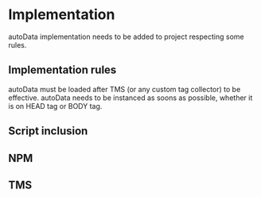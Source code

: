 # Implementation

autoData implementation needs to be added to project respecting some rules.

## Implementation rules

autoData must be loaded after TMS (or any custom tag collector) to be effective.
autoData needs to be instanced as soons as possible, whether it is on HEAD tag or BODY tag.


## Script inclusion

## NPM

## TMS
